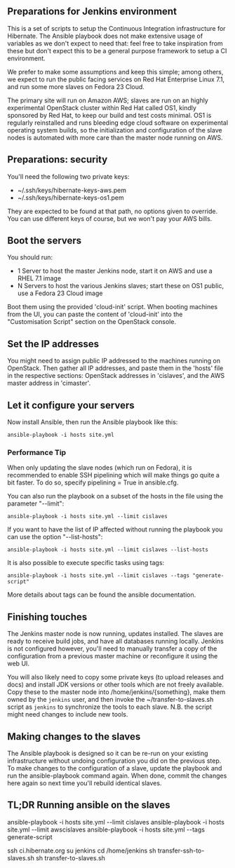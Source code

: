 ## Preparations for Jenkins environment

This is a set of scripts to setup the Continuous Integration infrastructure for Hibernate.
The Ansible playbook does not make extensive usage of variables as we don't expect to need that: feel free to take inspiration from these but don't expect this to be a general purpose framework to setup a CI environment.

We prefer to make some assumptions and keep this simple; among others, we expect to run the public facing services on Red Hat Enterprise Linux 7.1, and run some more slaves on Fedora 23 Cloud.

The primary site will run on Amazon AWS; slaves are run on an highly experimental OpenStack cluster within Red Hat called OS1, kindly sponsored by Red Hat, to keep our build and test costs minimal.
OS1 is regularly reinstalled and runs bleeding edge cloud software on experimental operating system builds, so the initialization and configuration of the slave nodes is automated with more care than the master node running on AWS.

## Preparations: security

You'll need the following two private keys:
 - ~/.ssh/keys/hibernate-keys-aws.pem
 - ~/.ssh/keys/hibernate-keys-os1.pem

They are expected to be found at that path, no options given to override.
You can use different keys of course, but we won't pay your AWS bills.

## Boot the servers

You should run:
 - 1 Server to host the master Jenkins node, start it on AWS and use a RHEL 7.1 image
 - N Servers to host the various Jenkins slaves; start these on OS1 public, use a Fedora 23 Cloud image

Boot them using the provided 'cloud-init' script.
When booting machines from the UI, you can paste the content of 'cloud-init' into the "Customisation Script" section on the OpenStack console.

## Set the IP addresses

You might need to assign public IP addressed to the machines running on OpenStack.
Then gather all IP addresses, and paste them in the 'hosts' file in the respective sections: OpenStack addresses in 'cislaves', and the AWS master address in 'cimaster'.

## Let it configure your servers

Now install Ansible, then run the Ansible playbook like this:

	ansible-playbook -i hosts site.yml

### Performance Tip

When only updating the slave nodes (which run on Fedora), it is recommended to enable SSH pipelining which will make things go quite a bit faster. To do so, specify pipelining = True in ansible.cfg.

You can also run the playbook on a subset of the hosts in the file using the parameter "--limit":

    ansible-playbook -i hosts site.yml --limit cislaves

If you want to have the list of IP affected without running the playbook you can use the option "--list-hosts":

    ansible-playbook -i hosts site.yml --limit cislaves --list-hosts

It is also possible to execute specific tasks using tags:

    ansible-playbook -i hosts site.yml --limit cislaves --tags "generate-script"

More details about tags can be found the ansible documentation.

## Finishing touches

The Jenkins master node is now running, updates installed. The slaves are ready to receive build jobs, and have all databases running locally.
Jenkins is not configured however, you'll need to manually transfer a copy of the configuration from a previous master machine or reconfigure it using the web UI.

You will also likely need to copy some private keys (to upload releases and docs) and install JDK versions or other tools which are not freely available.
Copy these to the master node into /home/jenkins/{something}, make them owned by the `jenkins` user, and then invoke the ~/transfer-to-slaves.sh script as `jenkins`
to synchronize the tools to each slave. N.B. the script might need changes to include new tools.

## Making changes to the slaves

The Ansible playbook is designed so it can be re-run on your existing infrastructure without undoing configuration you did on the previous step.
To make changes to the configuration of a slave, update the playbook and run the ansible-playbook command again.
When done, commit the changes here again so next time you'll rebuild identical slaves.


## TL;DR Running ansible on the slaves

ansible-playbook -i hosts site.yml --limit cislaves
ansible-playbook -i hosts site.yml --limit awscislaves
ansible-playbook -i hosts site.yml --tags generate-script

ssh ci.hibernate.org
su jenkins
cd /home/jenkins
sh transfer-ssh-to-slaves.sh
sh transfer-to-slaves.sh

